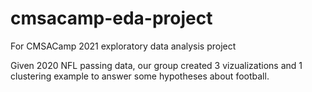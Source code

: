 # cmsacamp-eda-project
For CMSACamp 2021 exploratory data analysis project

Given 2020 NFL passing data, our group created 3 vizualizations and 1 clustering example to answer some hypotheses about football.
